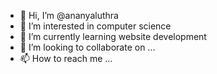 - 👋 Hi, I’m @ananyaluthra
- 👀 I’m interested in computer science
- 🌱 I’m currently learning website development
- 💞️ I’m looking to collaborate on ...
- 📫 How to reach me ...

<!---
ananyaluthra/ananyaluthra is a ✨ special ✨ repository because its `README.md` (this file) appears on your GitHub profile.
You can click the Preview link to take a look at your changes.
--->
